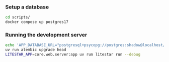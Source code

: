 ### Setup a database

```bash
cd scripts/
docker compose up postgres17
```

### Running the development server

```bash
echo 'APP_DATABASE_URL="postgresql+psycopg://postgres:shadow@localhost/kerp_shipping"' > .env
uv run alembic upgrade head
LITESTAR_APP=core.web.server:app uv run litestar run --debug
```
